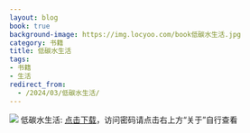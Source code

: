 ```yaml
---
layout: blog
book: true
background-image: https://img.locyoo.com/book低碳水生活.jpg
category: 书籍
title: 低碳水生活
tags:
- 书籍
- 生活
redirect_from:
  - /2024/03/低碳水生活/
---
```

![](https://img.locyoo.com/book低碳水生活.jpg)
低碳水生活: <a name = "ref1" href="https://url18.ctfile.com/f/50983618-1049918851-5c5e74?p=3619">点击下载</a>，访问密码请点击右上方“关于”自行查看